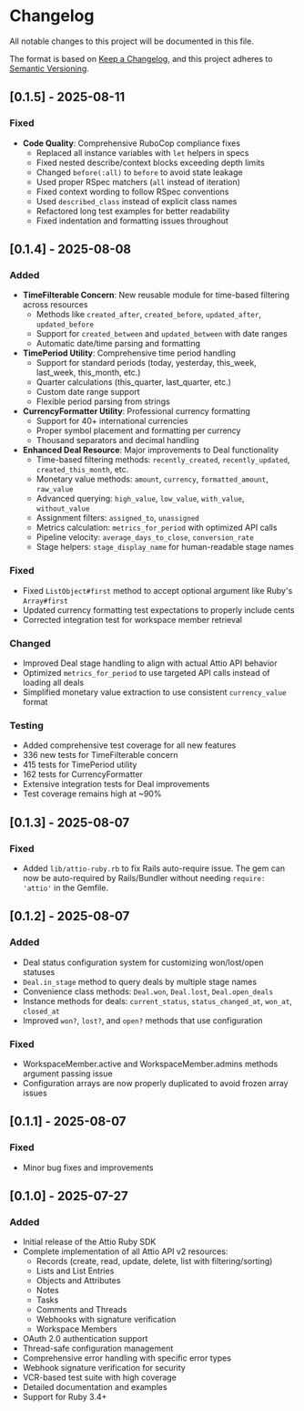 # Changelog

All notable changes to this project will be documented in this file.

The format is based on [Keep a Changelog](https://keepachangelog.com/en/1.0.0/),
and this project adheres to [Semantic Versioning](https://semver.org/spec/v2.0.0.html).

## [0.1.5] - 2025-08-11

### Fixed
- **Code Quality**: Comprehensive RuboCop compliance fixes
  - Replaced all instance variables with `let` helpers in specs
  - Fixed nested describe/context blocks exceeding depth limits
  - Changed `before(:all)` to `before` to avoid state leakage
  - Used proper RSpec matchers (`all` instead of iteration)
  - Fixed context wording to follow RSpec conventions
  - Used `described_class` instead of explicit class names
  - Refactored long test examples for better readability
  - Fixed indentation and formatting issues throughout

## [0.1.4] - 2025-08-08

### Added
- **TimeFilterable Concern**: New reusable module for time-based filtering across resources
  - Methods like `created_after`, `created_before`, `updated_after`, `updated_before`
  - Support for `created_between` and `updated_between` with date ranges
  - Automatic date/time parsing and formatting
- **TimePeriod Utility**: Comprehensive time period handling
  - Support for standard periods (today, yesterday, this_week, last_week, this_month, etc.)
  - Quarter calculations (this_quarter, last_quarter, etc.)
  - Custom date range support
  - Flexible period parsing from strings
- **CurrencyFormatter Utility**: Professional currency formatting
  - Support for 40+ international currencies
  - Proper symbol placement and formatting per currency
  - Thousand separators and decimal handling
- **Enhanced Deal Resource**: Major improvements to Deal functionality
  - Time-based filtering methods: `recently_created`, `recently_updated`, `created_this_month`, etc.
  - Monetary value methods: `amount`, `currency`, `formatted_amount`, `raw_value`
  - Advanced querying: `high_value`, `low_value`, `with_value`, `without_value`
  - Assignment filters: `assigned_to`, `unassigned`
  - Metrics calculation: `metrics_for_period` with optimized API calls
  - Pipeline velocity: `average_days_to_close`, `conversion_rate`
  - Stage helpers: `stage_display_name` for human-readable stage names

### Fixed
- Fixed `ListObject#first` method to accept optional argument like Ruby's `Array#first`
- Updated currency formatting test expectations to properly include cents
- Corrected integration test for workspace member retrieval

### Changed
- Improved Deal stage handling to align with actual Attio API behavior
- Optimized `metrics_for_period` to use targeted API calls instead of loading all deals
- Simplified monetary value extraction to use consistent `currency_value` format

### Testing
- Added comprehensive test coverage for all new features
- 336 new tests for TimeFilterable concern
- 415 tests for TimePeriod utility
- 162 tests for CurrencyFormatter
- Extensive integration tests for Deal improvements
- Test coverage remains high at ~90%

## [0.1.3] - 2025-08-07

### Fixed
- Added `lib/attio-ruby.rb` to fix Rails auto-require issue. The gem can now be auto-required by Rails/Bundler without needing `require: 'attio'` in the Gemfile.

## [0.1.2] - 2025-08-07

### Added
- Deal status configuration system for customizing won/lost/open statuses
- `Deal.in_stage` method to query deals by multiple stage names
- Convenience class methods: `Deal.won`, `Deal.lost`, `Deal.open_deals`
- Instance methods for deals: `current_status`, `status_changed_at`, `won_at`, `closed_at`
- Improved `won?`, `lost?`, and `open?` methods that use configuration

### Fixed
- WorkspaceMember.active and WorkspaceMember.admins methods argument passing issue
- Configuration arrays are now properly duplicated to avoid frozen array issues

## [0.1.1] - 2025-08-07

### Fixed
- Minor bug fixes and improvements

## [0.1.0] - 2025-07-27

### Added
- Initial release of the Attio Ruby SDK
- Complete implementation of all Attio API v2 resources:
  - Records (create, read, update, delete, list with filtering/sorting)
  - Lists and List Entries
  - Objects and Attributes
  - Notes
  - Tasks
  - Comments and Threads
  - Webhooks with signature verification
  - Workspace Members
- OAuth 2.0 authentication support
- Thread-safe configuration management
- Comprehensive error handling with specific error types
- Webhook signature verification for security
- VCR-based test suite with high coverage
- Detailed documentation and examples
- Support for Ruby 3.4+